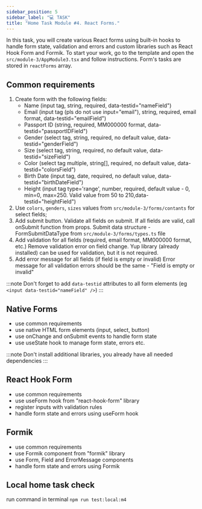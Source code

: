 ```yaml
---
sidebar_position: 5
sidebar_label: "💻 TASK"
title: "Home Task Module #4. React Forms."
---
```


In this task, you will create various React forms using built-in hooks to handle form state, validation and errors and custom libraries such as React Hook Form and Formik.
To start your work, go to the template and open the `src/module-3/AppModule3.tsx` and follow instructions.
Form's tasks are stored in `reactForms` array.

## Common requirements

1. Create form with the following fields:
   - Name (input tag, string, required, data-testid="nameField")
   - Email (input tag (pls do not use input="email"), string, required, email format, data-testid="emailField")
   - Passport ID (string, required, MM000000 format, data-testid="passportIDField")
   - Gender (select tag, string, required, no default value, data-testid="genderField")
   - Size (select tag, string, required, no default value, data-testid="sizeField")
   - Color (select tag multiple, string[], required, no default value, data-testid="colorsField")
   - Birth Date (input tag, date, required, no default value, data-testid="birthDateField")
   - Height (input tag type='range', number, required, default value - 0, min=0, max=250. Valid value from 50 to 210,data-testid="heightField")
2. Use `colors`, `genders`, `sizes` values from `src/module-3/forms/contants` for select fields;
3. Add submit button. Validate all fields on submit.
   If all fields are valid, call onSubmit function from props.
   Submit data structure - FormSubmitDataType from `src/module-3/forms/types.ts` file
4. Add validation for all fields (required, email format, MM000000 format, etc.)
   Remove validation error on field change.
   Yup library (already installed) can be used for validation, but it is not required.
5. Add error message for all fields (if field is empty or invalid)
   Error message for all validation errors should be the same - "Field is empty or invalid"

:::note
Don't forget to add `data-testid` attributes to all form elements (eg `<input data-testid="nameField" />`)
:::

## Native Forms

- use common requirements
- use native HTML form elements (input, select, button)
- use onChange and onSubmit events to handle form state
- use useState hook to manage form state, errors etc.

:::note
Don't install additional libraries, you already have all needed dependencies
:::

## React Hook Form

- use common requirements
- use useForm hook from "react-hook-form" library
- register inputs with validation rules
- handle form state and errors using useForm hook

## Formik

- use common requirements
- use Formik component from "formik" library
- use Form, Field and ErrorMessage components
- handle form state and errors using Formik

## Local home task check

run command in terminal `npm run test:local:m4`
